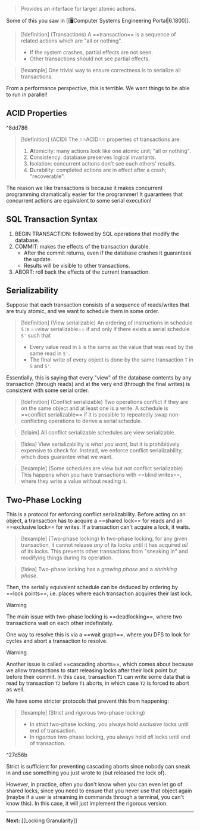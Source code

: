 > Provides an interface for larger atomic actions.

Some of this you saw in [[🖥️Computer Systems Engineering Portal|6.1800]].

> [!definition] (Transactions)
> A ==transaction== is a sequence of related actions which are "all or nothing".
> * If the system crashes, partial effects are not seen.
> * Other transactions should not see partial effects.

> [!example]
> One trivial way to ensure correctness is to serialize all transactions.

From a performance perspective, this is terrible. We want things to be able to run in parallel!

## ACID Properties

^8dd786

> [!definition] (ACID)
> The ==ACID== properties of transactions are:
> 
> 1. **A**tomicity: many actions look like one atomic unit; "all or nothing".
> 2. **C**onsistency: database preserves logical invariants.
> 3. **I**solation: concurrent actions don't see each others' results.
> 4. **D**urability: completed actions are in effect after a crash; "recoverable".

The reason we like transactions is because it makes concurrent programming dramatically easier for the programmer! It guarantees that concurrent actions are equivalent to some serial execution!

## SQL Transaction Syntax

1. BEGIN TRANSACTION: followed by SQL operations that modify the database.
2. COMMIT: makes the effects of the transaction durable.
	* After the commit returns, even if the database crashes it guarantees the update.
	* Results will be visible to other transactions.
3. ABORT: roll back the effects of the current transaction.

## Serializability

Suppose that each transaction consists of a sequence of reads/writes that are truly atomic, and we want to schedule them in some order.

> [!definition] (View serializable)
> An ordering of instructions in schedule `S` is ==view serializable== if and only if there exists a serial schedule `S'` such that
> 
> * Every value read in `S` is the same as the value that was read by the same read in `S'`.
> * The final write of every object is done by the same transaction `T` in `S` and `S'`.

Essentially, this is saying that every "view" of the database contents by any transaction (through reads) and at the very end (through the final writes) is consistent with some serial order.

> [!definition] (Conflict serializable)
> Two operations conflict if they are on the same object and at least one is a write. A schedule is ==conflict serializable== if it is possible to repeatedly swap non-conflicting operations to derive a serial schedule.

> [!claim]
> All conflict serializable schedules are view serializable.

> [!idea]
> View serializability is *what you want*, but it is prohibitively expensive to check for. Instead, we enforce conflict serializability, which does guarantee what we want.

> [!example] (Some schedules are view but not conflict serializable)
> This happens when you have transactions with ==blind writes==, where they write a value without reading it.

## Two-Phase Locking

This is a protocol for enforcing conflict serializability. Before acting on an object, a transaction has to acquire a ==shared lock== for reads and an ==exclusive lock== for writes. If a transaction can't acquire a lock, it waits.

> [!example] (Two-phase locking)
> In two-phase locking, for any given transaction, it cannot release *any* of its locks until it has acquired *all* of its locks. This prevents other transactions from "sneaking in" and modifying things during its operation.

> [!idea]
> Two-phase locking has a *growing phase* and a *shrinking phase*.

Then, the serially equivalent schedule can be deduced by ordering by ==lock points==, i.e. places where each transaction acquires their last lock.

> [!warning]
> The main issue with two-phase locking is ==deadlocking==, where two transactions wait on each other indefinitely.

One way to resolve this is via a ==wait graph==, where you DFS to look for cycles and abort a transaction to resolve.

> [!warning]
> Another issue is called ==cascading aborts==, which comes about because we allow transactions to start releasing locks after their lock point but before their commit. In this case, transaction `T1` can write some data that is read by transaction `T2` before `T1` aborts, in which case `T2` is forced to abort as well.

We have some stricter protocols that prevent this from happening:

> [!example] (Strict and rigorous two-phase locking)
> * In *strict* two-phase locking, you always hold *exclusive* locks until end of transaction.
> * In *rigorous* two-phase locking, you always hold *all* locks until end of transaction.

^27d56b

Strict is sufficient for preventing cascading aborts since nobody can sneak in and use something you just wrote to (but released the lock of).

However, in practice, often you don't know when you can even let go of shared locks, since you need to ensure that you never use that object again (maybe if a user is streaming in commands through a terminal, you can't know this). In this case, it will just implement the rigorous version.

---

**Next:** [[Locking Granularity]]